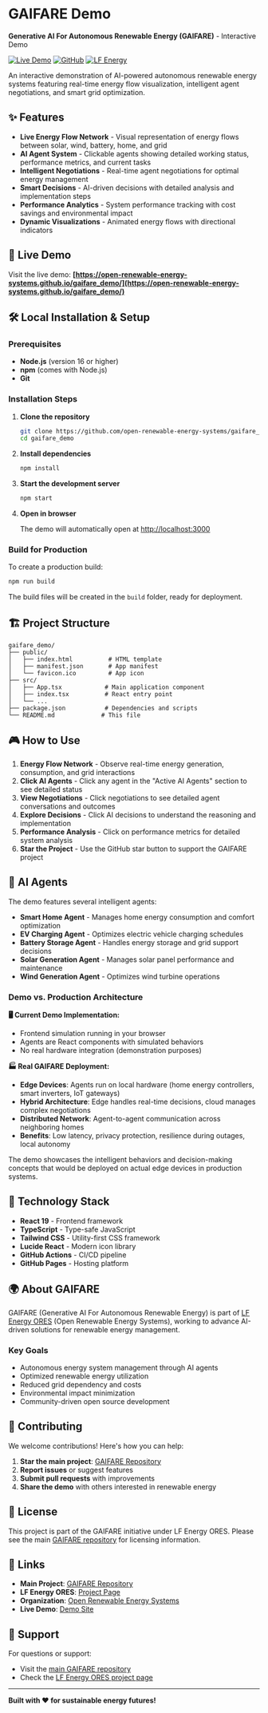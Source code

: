 # GAIFARE Demo

**Generative AI For Autonomous Renewable Energy (GAIFARE)** - Interactive Demo

[![Live Demo](https://img.shields.io/badge/Live%20Demo-View%20Online-brightgreen)](https://open-renewable-energy-systems.github.io/gaifare_demo/)
[![GitHub](https://img.shields.io/github/stars/open-renewable-energy-systems/gaifare?style=social)](https://github.com/open-renewable-energy-systems/gaifare)
[![LF Energy](https://img.shields.io/badge/LF%20Energy-ORES-blue)](https://lfenergy.org/projects/ores-open-renewable-energy-systems/)

An interactive demonstration of AI-powered autonomous renewable energy systems featuring real-time energy flow visualization, intelligent agent negotiations, and smart grid optimization.

## ✨ Features

- **Live Energy Flow Network** - Visual representation of energy flows between solar, wind, battery, home, and grid
- **AI Agent System** - Clickable agents showing detailed working status, performance metrics, and current tasks
- **Intelligent Negotiations** - Real-time agent negotiations for optimal energy management
- **Smart Decisions** - AI-driven decisions with detailed analysis and implementation steps
- **Performance Analytics** - System performance tracking with cost savings and environmental impact
- **Dynamic Visualizations** - Animated energy flows with directional indicators

## 🚀 Live Demo

Visit the live demo: **[https://open-renewable-energy-systems.github.io/gaifare_demo/](https://open-renewable-energy-systems.github.io/gaifare_demo/)**

## 🛠️ Local Installation & Setup

### Prerequisites

- **Node.js** (version 16 or higher)
- **npm** (comes with Node.js)
- **Git**

### Installation Steps

1. **Clone the repository**

   ```bash
   git clone https://github.com/open-renewable-energy-systems/gaifare_demo.git
   cd gaifare_demo
   ```

2. **Install dependencies**

   ```bash
   npm install
   ```

3. **Start the development server**

   ```bash
   npm start
   ```

4. **Open in browser**

   The demo will automatically open at [http://localhost:3000](http://localhost:3000)

### Build for Production

To create a production build:

```bash
npm run build
```

The build files will be created in the `build` folder, ready for deployment.

## 🏗️ Project Structure

```text
gaifare_demo/
├── public/
│   ├── index.html          # HTML template
│   ├── manifest.json       # App manifest
│   └── favicon.ico         # App icon
├── src/
│   ├── App.tsx            # Main application component
│   ├── index.tsx          # React entry point
│   └── ...
├── package.json           # Dependencies and scripts
└── README.md             # This file
```

## 🎮 How to Use

1. **Energy Flow Network** - Observe real-time energy generation, consumption, and grid interactions
2. **Click AI Agents** - Click any agent in the "Active AI Agents" section to see detailed status
3. **View Negotiations** - Click negotiations to see detailed agent conversations and outcomes
4. **Explore Decisions** - Click AI decisions to understand the reasoning and implementation
5. **Performance Analysis** - Click on performance metrics for detailed system analysis
6. **Star the Project** - Use the GitHub star button to support the GAIFARE project

## 🤖 AI Agents

The demo features several intelligent agents:

- **Smart Home Agent** - Manages home energy consumption and comfort optimization
- **EV Charging Agent** - Optimizes electric vehicle charging schedules
- **Battery Storage Agent** - Handles energy storage and grid support decisions
- **Solar Generation Agent** - Manages solar panel performance and maintenance
- **Wind Generation Agent** - Optimizes wind turbine operations

### Demo vs. Production Architecture

**🖥️ Current Demo Implementation:**
- Frontend simulation running in your browser
- Agents are React components with simulated behaviors
- No real hardware integration (demonstration purposes)

**🏭 Real GAIFARE Deployment:**
- **Edge Devices**: Agents run on local hardware (home energy controllers, smart inverters, IoT gateways)
- **Hybrid Architecture**: Edge handles real-time decisions, cloud manages complex negotiations
- **Distributed Network**: Agent-to-agent communication across neighboring homes
- **Benefits**: Low latency, privacy protection, resilience during outages, local autonomy

The demo showcases the intelligent behaviors and decision-making concepts that would be deployed on actual edge devices in production systems.

## 🔧 Technology Stack

- **React 19** - Frontend framework
- **TypeScript** - Type-safe JavaScript
- **Tailwind CSS** - Utility-first CSS framework
- **Lucide React** - Modern icon library
- **GitHub Actions** - CI/CD pipeline
- **GitHub Pages** - Hosting platform

## 🌍 About GAIFARE

GAIFARE (Generative AI For Autonomous Renewable Energy) is part of [LF Energy ORES](https://lfenergy.org/projects/ores-open-renewable-energy-systems/) (Open Renewable Energy Systems), working to advance AI-driven solutions for renewable energy management.

### Key Goals

- Autonomous energy system management through AI agents
- Optimized renewable energy utilization
- Reduced grid dependency and costs
- Environmental impact minimization
- Community-driven open source development

## 🤝 Contributing

We welcome contributions! Here's how you can help:

1. **Star the main project**: [GAIFARE Repository](https://github.com/open-renewable-energy-systems/gaifare)
2. **Report issues** or suggest features
3. **Submit pull requests** with improvements
4. **Share the demo** with others interested in renewable energy

## 📄 License

This project is part of the GAIFARE initiative under LF Energy ORES. Please see the main [GAIFARE repository](https://github.com/open-renewable-energy-systems/gaifare) for licensing information.

## 🔗 Links

- **Main Project**: [GAIFARE Repository](https://github.com/open-renewable-energy-systems/gaifare)
- **LF Energy ORES**: [Project Page](https://lfenergy.org/projects/ores-open-renewable-energy-systems/)
- **Organization**: [Open Renewable Energy Systems](https://github.com/open-renewable-energy-systems)
- **Live Demo**: [Demo Site](https://open-renewable-energy-systems.github.io/gaifare_demo/)

## 📧 Support

For questions or support:

- Visit the [main GAIFARE repository](https://github.com/open-renewable-energy-systems/gaifare)
- Check the [LF Energy ORES project page](https://lfenergy.org/projects/ores-open-renewable-energy-systems/)

---

**Built with ❤️ for sustainable energy futures!**
